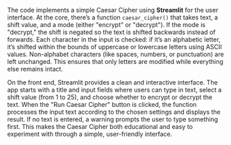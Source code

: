 The code implements a simple Caesar Cipher using **Streamlit** for the user interface. At the core, there’s a function `caesar_cipher()` that takes text, a shift value, and a mode (either "encrypt" or "decrypt"). If the mode is "decrypt," the shift is negated so the text is shifted backwards instead of forwards. Each character in the input is checked: if it’s an alphabetic letter, it’s shifted within the bounds of uppercase or lowercase letters using ASCII values. Non-alphabet characters (like spaces, numbers, or punctuation) are left unchanged. This ensures that only letters are modified while everything else remains intact.

On the front end, Streamlit provides a clean and interactive interface. The app starts with a title and input fields where users can type in text, select a shift value (from 1 to 25), and choose whether to encrypt or decrypt the text. When the "Run Caesar Cipher" button is clicked, the function processes the input text according to the chosen settings and displays the result. If no text is entered, a warning prompts the user to type something first. This makes the Caesar Cipher both educational and easy to experiment with through a simple, user-friendly interface.
